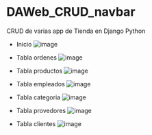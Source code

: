 # DAWeb_CRUD_navbar
CRUD de varias app de Tienda en Django Python
- Inicio
![image](https://github.com/user-attachments/assets/0e764f5a-821f-429a-81b7-6e2fef7875d0)

- Tabla ordenes
![image](https://github.com/user-attachments/assets/ee4f7958-c6b3-4b00-84f1-9f2734b0db48)

- Tabla productos
![image](https://github.com/user-attachments/assets/569eec25-46a9-4da9-b66d-f0bef795b0be)

- Tabla empleados
![image](https://github.com/user-attachments/assets/8c0302ce-8319-4135-942f-512c3507eb7f)

- Tabla categoria
![image](https://github.com/user-attachments/assets/51cf14f6-bc24-4cb2-a918-ae568b23e251)

- Tabla provedores
![image](https://github.com/user-attachments/assets/6db9c0a8-953d-4914-9e74-fdf550e59d71)

- Tabla clientes
![image](https://github.com/user-attachments/assets/cc015d05-0c7f-427b-bc5e-c2c117564c49)


